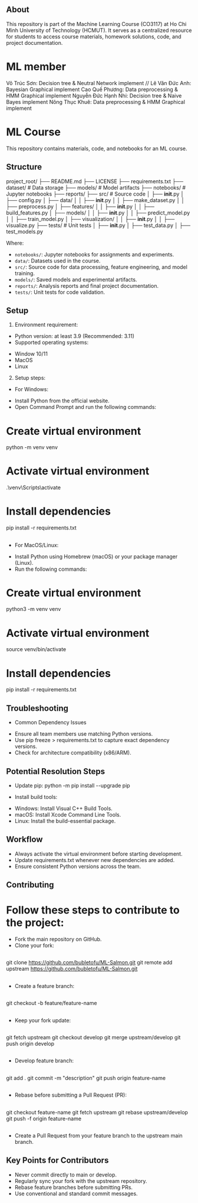 ## About
This repository is part of the Machine Learning Course (CO3117) at Ho Chi Minh University of Technology (HCMUT). It serves as a centralized resource for students to access course materials, homework solutions, code, and project documentation.


# ML member
Võ Trúc Sơn: Decision tree & Neutral Network implement //
Lê Văn Đức Anh: Bayesian Graphical implement
Cao Quế Phương: Data preprocessing & HMM Graphical implement 
Nguyễn Đức Hạnh Nhi: Decision tree & Naive Bayes implement
Nông Thục Khuê: Data preprocessing & HMM Graphical implement

# ML Course

This repository contains materials, code, and notebooks for an ML course.

## Structure
project_root/
├── README.md
├── LICENSE
├── requirements.txt
├── dataset/                              # Data storage
├── models/                              # Model artifacts
├── notebooks/                           # Jupyter notebooks
├── reports/
├── src/                                 # Source code
│   ├── __init__.py
│   ├── config.py
│   ├── data/
│   │   ├── __init__.py
│   │   ├── make_dataset.py
│   │   ├── preprocess.py
│   ├── features/
│   │   ├── __init__.py
│   │   ├── build_features.py
│   ├── models/
│   │   ├── __init__.py
│   │   ├── predict_model.py
│   │   ├── train_model.py
│   ├── visualization/
│   │   ├── __init__.py
│   │   ├── visualize.py
├── tests/                               # Unit tests
│   ├── __init__.py
│   ├── test_data.py
│   ├── test_models.py

Where:
- `notebooks/`: Jupyter notebooks for assignments and experiments.
- `data/`: Datasets used in the course.
- `src/`: Source code for data processing, feature engineering, and model training.
- `models/`: Saved models and experimental artifacts.
- `reports/`: Analysis reports and final project documentation.
- `tests/`: Unit tests for code validation.

## Setup
1. Environment requirement:
- Python version: at least 3.9 (Recommended: 3.11)
- Supported operating systems:
+ Window 10/11
+ MacOS
+ Linux
2. Setup steps:
- For Windows:
+ Install Python from the official website.
+ Open Command Prompt and run the following commands:


##
# Create virtual environment
python -m venv venv
# Activate virtual environment
.\venv\Scripts\activate
# Install dependencies
pip install -r requirements.txt
##


- For MacOS/Linux:
+ Install Python using Homebrew (macOS) or your package manager (Linux).
+ Run the following commands:


# Create virtual environment
python3 -m venv venv
# Activate virtual environment
source venv/bin/activate
# Install dependencies
pip install -r requirements.txt


## Troubleshooting
- Common Dependency Issues
+ Ensure all team members use matching Python versions.
+ Use pip freeze > requirements.txt to capture exact dependency versions.
+ Check for architecture compatibility (x86/ARM).

## Potential Resolution Steps
- Update pip:
python -m pip install --upgrade pip


- Install build tools:
+ Windows: Install Visual C++ Build Tools.
+ macOS: Install Xcode Command Line Tools.
+ Linux: Install the build-essential package.

## Workflow
- Always activate the virtual environment before starting development.
- Update requirements.txt whenever new dependencies are added.
- Ensure consistent Python versions across the team.

## Contributing
# Follow these steps to contribute to the project:
- Fork the main repository on GitHub.
- Clone your fork:

##
git clone https://github.com/bubletofu/ML-Salmon.git
git remote add upstream https://github.com/bubletofu/ML-Salmon.git
##

- Create a feature branch:

##
git checkout -b feature/feature-name
##

- Keep your fork update:

##
git fetch upstream
git checkout develop
git merge upstream/develop
git push origin develop
##

- Develop feature branch:

##
git add .
git commit -m "description"
git push origin feature-name
##

- Rebase before submitting a Pull Request (PR):

##
git checkout feature-name
git fetch upstream
git rebase upstream/develop
git push -f origin feature-name
##

- Create a Pull Request from your feature branch to the upstream main branch.

## Key Points for Contributors
- Never commit directly to main or develop.
- Regularly sync your fork with the upstream repository.
- Rebase feature branches before submitting PRs.
- Use conventional and standard commit messages.


